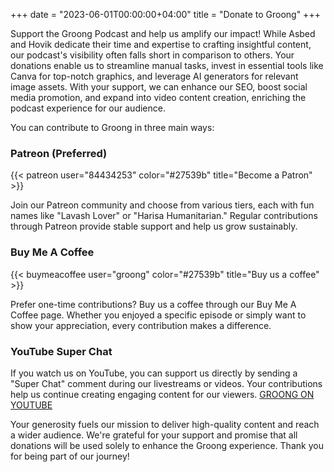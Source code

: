 +++
date = "2023-06-01T00:00:00+04:00"
title = "Donate to Groong"
+++

Support the Groong Podcast and help us amplify our impact! While Asbed and Hovik dedicate their time and expertise to crafting insightful content, our podcast's visibility often falls short in comparison to others. Your donations enable us to streamline manual tasks, invest in essential tools like Canva for top-notch graphics, and leverage AI generators for relevant image assets. With your support, we can enhance our SEO, boost social media promotion, and expand into video content creation, enriching the podcast experience for our audience.

You can contribute to Groong in three main ways:

### Patreon (Preferred)

{{< patreon user="84434253" color="#27539b" title="Become a Patron" >}}

Join our Patreon community and choose from various tiers, each with fun names like "Lavash Lover" or "Harisa Humanitarian." Regular contributions through Patreon provide stable support and help us grow sustainably.

### Buy Me A Coffee

{{< buymeacoffee user="groong" color="#27539b" title="Buy us a coffee" >}}

Prefer one-time contributions? Buy us a coffee through our Buy Me A Coffee page. Whether you enjoyed a specific episode or simply want to show your appreciation, every contribution makes a difference.

### YouTube Super Chat

If you watch us on YouTube, you can support us directly by sending a "Super Chat" comment during our livestreams or videos. Your contributions help us continue creating engaging content for our viewers. [GROONG ON YOUTUBE](https://youtube.com/c/groong "GROONG ON YOUTUBE")

Your generosity fuels our mission to deliver high-quality content and reach a wider audience. We're grateful for your support and promise that all donations will be used solely to enhance the Groong experience. Thank you for being part of our journey!
